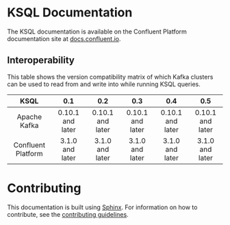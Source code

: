 # KSQL Documentation
The KSQL documentation is available on the Confluent Platform documentation site at [docs.confluent.io](https://docs.confluent.io/current/ksql/docs/index.html).

## Interoperability

This table shows the version compatibility matrix of which Kafka clusters can be used to read from and write into while running KSQL queries.

|        KSQL        |        0.1       |        0.2       |        0.3       |        0.4       |        0.5       |
|:------------------:|:----------------:|:----------------:|:----------------:|:----------------:|:----------------:|
|    Apache Kafka    | 0.10.1 and later | 0.10.1 and later | 0.10.1 and later | 0.10.1 and later |0.10.1 and later |
| Confluent Platform | 3.1.0 and later  | 3.1.0 and later  | 3.1.0 and later  | 3.1.0 and later  | 3.1.0 and later  |

# Contributing
This documentation is built using [Sphinx](http://sphinx-doc.org). For information on how to contribute, see the [contributing guidelines](contributing.md).